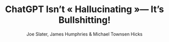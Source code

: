 ---
layout: post
title: "ChatGPT Isn’t « Hallucinating »— It’s Bullshitting!"
link: "https://www.scientificamerican.com/article/chatgpt-isnt-hallucinating-its-bullshitting"
author: "Joe Slater, James Humphries & Michael Townsen Hicks"
published_date: "17/07/2024"
description: "It’s important that we use accurate terminology when discussing how AI chatbots make up information"
language: "en"
categories: "Liens"
tags: "ia chat-gpt"
og-tags: "ia chat-gpt"
permalink: /:categories/:year/:month/:day/:title/
---